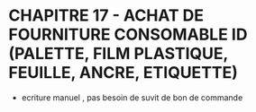 # CHAPITRE 17 - ACHAT DE FOURNITURE CONSOMABLE ID (PALETTE, FILM PLASTIQUE, FEUILLE, ANCRE, ETIQUETTE)

* ecriture manuel , pas besoin de suvit de bon de commande
